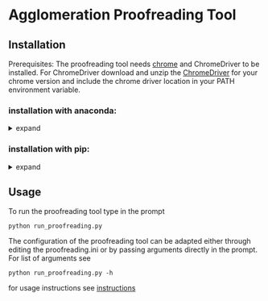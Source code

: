 # Agglomeration Proofreading Tool

## Installation

Prerequisites:
The proofreading tool needs [chrome](https://www.google.com/chrome/) and ChromeDriver to be installed. For ChromeDriver download and unzip the [ChromeDriver](https://chromedriver.chromium.org/downloads) for your chrome version and include the chrome driver location in your PATH environment variable.

### installation with anaconda:
<details>
  <summary>expand</summary>
  <p>
    
  If necessary download and install [anaconda](https://www.anaconda.com/distribution/).
  Open anaconda prompt and install git:
  ```
  conda install git
  ```
  Create a folder for the proofreading tool and clone the git repository
  ```
  cd <dir_path_to_tool>
  git clone https://github.com/moenigin/agglomeration-proofreading.git
  ```
  navigate to the proofreading folder and install the downloaded environment.yml,
  ```
  cd agglomeration-proofreading
  conda env create -f apr.yml
  ```
  activate the environment and install the remaining requirements
  ```
  conda activate apr
  pip install -r requirements.txt
  ```
  </p>
</details>

### installation with pip:
<details>
  <summary>expand</summary>
  <p>

  It is recommended to work in to create a dedicated environment for the proofreading tool. It requires Python 3.7 and [git](https://git-scm.com/downloads) to be installed.

  ```
  git clone --recurse https://github.com/moenigin/agglomeration-proofreading.git
  ```
  navigate to the agglomeration-proofreading subfolder and install requirements

  ```
  cd agglomeration-proofreading
  pip install -r requirements.txt
  ```
  </p>
</details>


## Usage

To run the proofreading tool type in the prompt

```
python run_proofreading.py
```

The configuration of the proofreading tool can be adapted either through editing the proofreading.ini or by passing arguments directly in the prompt.
For list of arguments see

```
python run_proofreading.py -h
```

for usage instructions see [instructions](/instructions.md)